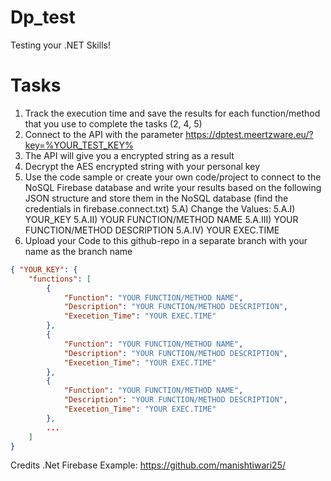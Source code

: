 # Dp_test
Testing your .NET Skills! 

# Tasks

1) Track the execution time and save the results for each function/method that you use to complete the tasks (2, 4, 5)
2) Connect to the API with the parameter https://dptest.meertzware.eu/?key=%YOUR_TEST_KEY%
3) The API will give you a encrypted string as a result
4) Decrypt the AES encrypted string with your personal key
5) Use the code sample or create your own code/project to connect to the NoSQL Firebase database and write your results based on the following JSON structure and store them in the NoSQL database (find the credentials in firebase.connect.txt)
5.A) Change the Values: 
  5.A.I) YOUR_KEY
  5.A.II) YOUR FUNCTION/METHOD NAME
  5.A.III) YOUR FUNCTION/METHOD DESCRIPTION
  5.A.IV) YOUR EXEC.TIME
6) Upload your Code to this github-repo in a separate branch with your name as the branch name

```json
{ "YOUR_KEY": { 
    "functions": [ 
        { 
            "Function": "YOUR FUNCTION/METHOD NAME",
            "Description": "YOUR FUNCTION/METHOD DESCRIPTION",
            "Execetion_Time": "YOUR EXEC.TIME" 
        }, 
        { 
            "Function": "YOUR FUNCTION/METHOD NAME",
            "Description": "YOUR FUNCTION/METHOD DESCRIPTION",
            "Execetion_Time": "YOUR EXEC.TIME" 
        },
        { 
            "Function": "YOUR FUNCTION/METHOD NAME",
            "Description": "YOUR FUNCTION/METHOD DESCRIPTION",
            "Execetion_Time": "YOUR EXEC.TIME" 
        },
        ...
    ]
}
```

Credits .Net Firebase Example: https://github.com/manishtiwari25/
